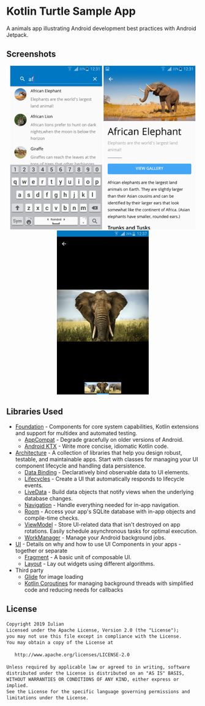 Kotlin Turtle Sample App
=========================

A animals app illustrating Android development best practices with Android Jetpack.

## Screenshots

<p align="center">
<img width="240" src="screenshots/screenshot_2.png">
<img width="240" src="screenshots/screenshot_1.png">
<img width="240" src="screenshots/screenshot_3.png">
</p>


## Libraries Used

* [Foundation][0] - Components for core system capabilities, Kotlin extensions and support for
  multidex and automated testing.
  * [AppCompat][1] - Degrade gracefully on older versions of Android.
  * [Android KTX][2] - Write more concise, idiomatic Kotlin code.
* [Architecture][10] - A collection of libraries that help you design robust, testable, and
  maintainable apps. Start with classes for managing your UI component lifecycle and handling data
  persistence.
  * [Data Binding][11] - Declaratively bind observable data to UI elements.
  * [Lifecycles][12] - Create a UI that automatically responds to lifecycle events.
  * [LiveData][13] - Build data objects that notify views when the underlying database changes.
  * [Navigation][14] - Handle everything needed for in-app navigation.
  * [Room][16] - Access your app's SQLite database with in-app objects and compile-time checks.
  * [ViewModel][17] - Store UI-related data that isn't destroyed on app rotations. Easily schedule
     asynchronous tasks for optimal execution.
  * [WorkManager][18] - Manage your Android background jobs.
* [UI][30] - Details on why and how to use UI Components in your apps - together or separate
  * [Fragment][34] - A basic unit of composable UI.
  * [Layout][35] - Lay out widgets using different algorithms.
* Third party
  * [Glide][90] for image loading
  * [Kotlin Coroutines][91] for managing background threads with simplified code and reducing needs for callbacks

[0]: https://developer.android.com/jetpack/components
[1]: https://developer.android.com/topic/libraries/support-library/packages#v7-appcompat
[2]: https://developer.android.com/kotlin/ktx
[10]: https://developer.android.com/jetpack/arch/
[11]: https://developer.android.com/topic/libraries/data-binding/
[12]: https://developer.android.com/topic/libraries/architecture/lifecycle
[13]: https://developer.android.com/topic/libraries/architecture/livedata
[14]: https://developer.android.com/topic/libraries/architecture/navigation/
[16]: https://developer.android.com/topic/libraries/architecture/room
[17]: https://developer.android.com/topic/libraries/architecture/viewmodel
[18]: https://developer.android.com/topic/libraries/architecture/workmanager
[30]: https://developer.android.com/guide/topics/ui
[34]: https://developer.android.com/guide/components/fragments
[35]: https://developer.android.com/guide/topics/ui/declaring-layout
[90]: https://bumptech.github.io/glide/
[91]: https://kotlinlang.org/docs/reference/coroutines-overview.html

## License

```
Copyright 2019 Iulian
Licensed under the Apache License, Version 2.0 (the "License");
you may not use this file except in compliance with the License.
You may obtain a copy of the License at

   http://www.apache.org/licenses/LICENSE-2.0

Unless required by applicable law or agreed to in writing, software
distributed under the License is distributed on an "AS IS" BASIS,
WITHOUT WARRANTIES OR CONDITIONS OF ANY KIND, either express or implied.
See the License for the specific language governing permissions and
limitations under the License.
```
